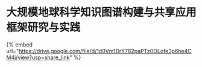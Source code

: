 # 大规模地球科学知识图谱构建与共享应用框架研究与实践

{% embed url="https://drive.google.com/file/d/1d0Vm1DrY782paPTz0OLofe3p6he4CM4j/view?usp=share_link" %}
